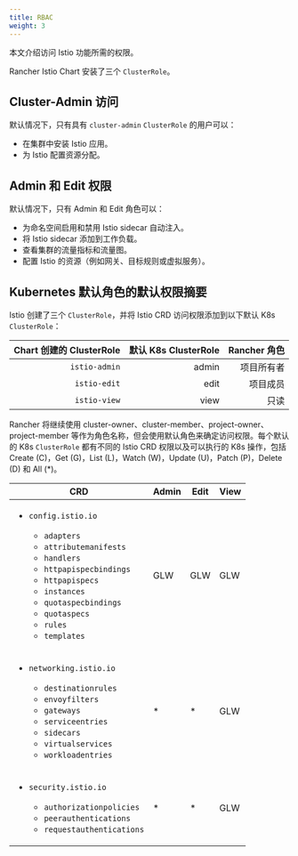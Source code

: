 ```yaml
---
title: RBAC
weight: 3
---
```


本文介绍访问 Istio 功能所需的权限。

Rancher Istio Chart 安装了三个 `ClusterRole`。

## Cluster-Admin 访问

默认情况下，只有具有 `cluster-admin` `ClusterRole` 的用户可以：

- 在集群中安装 Istio 应用。
- 为 Istio 配置资源分配。


## Admin 和 Edit 权限

默认情况下，只有 Admin 和 Edit 角色可以：

- 为命名空间启用和禁用 Istio sidecar 自动注入。
- 将 Istio sidecar 添加到工作负载。
- 查看集群的流量指标和流量图。
- 配置 Istio 的资源（例如网关、目标规则或虚拟服务）。

## Kubernetes 默认角色的默认权限摘要

Istio 创建了三个 `ClusterRole`，并将 Istio CRD 访问权限添加到以下默认 K8s `ClusterRole`：

| Chart 创建的 ClusterRole | 默认 K8s ClusterRole | Rancher 角色 |
 ------------------------------:| ---------------------------:|---------:|
| `istio-admin` | admin | 项目所有者 |
| `istio-edit` | edit | 项目成员 |
| `istio-view` | view | 只读 |

Rancher 将继续使用 cluster-owner、cluster-member、project-owner、project-member 等作为角色名称，但会使用默认角色来确定访问权限。每个默认的 K8s `ClusterRole` 都有不同的 Istio CRD 权限以及可以执行的 K8s 操作，包括 Create (C)，Get (G)，List (L)，Watch (W)，Update (U)，Patch (P)，Delete (D) 和 All (*)。


| CRD | Admin | Edit | View |
|----------------------------| ------| -----| -----
| <ul><li>`config.istio.io`</li><ul><li>`adapters`</li><li>`attributemanifests`</li><li>`handlers`</li><li>`httpapispecbindings`</li><li>`httpapispecs`</li><li>`instances`</li><li>`quotaspecbindings`</li><li>`quotaspecs`</li><li>`rules`</li><li>`templates`</li></ul></ul> | GLW | GLW | GLW |
| <ul><li>`networking.istio.io`</li><ul><li>`destinationrules`</li><li>`envoyfilters`</li><li>`gateways`</li><li>`serviceentries`</li><li>`sidecars`</li><li>`virtualservices`</li><li>`workloadentries`</li></ul></ul> | * | * | GLW |
| <ul><li>`security.istio.io`</li><ul><li>`authorizationpolicies`</li><li>`peerauthentications`</li><li>`requestauthentications`</li></ul></ul> | * | * | GLW |